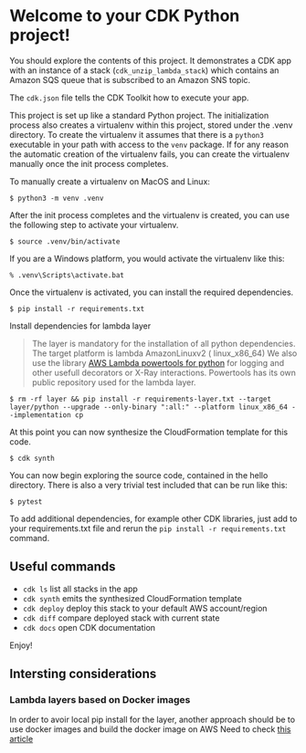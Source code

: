 # Welcome to your CDK Python project!

You should explore the contents of this project. It demonstrates a CDK app with an instance of a
stack (`cdk_unzip_lambda_stack`)
which contains an Amazon SQS queue that is subscribed to an Amazon SNS topic.

The `cdk.json` file tells the CDK Toolkit how to execute your app.

This project is set up like a standard Python project. The initialization process also creates
a virtualenv within this project, stored under the .venv directory. To create the virtualenv
it assumes that there is a `python3` executable in your path with access to the `venv` package.
If for any reason the automatic creation of the virtualenv fails, you can create the virtualenv
manually once the init process completes.

To manually create a virtualenv on MacOS and Linux:

```
$ python3 -m venv .venv
```

After the init process completes and the virtualenv is created, you can use the following
step to activate your virtualenv.

```
$ source .venv/bin/activate
```

If you are a Windows platform, you would activate the virtualenv like this:

```
% .venv\Scripts\activate.bat
```

Once the virtualenv is activated, you can install the required dependencies.

```
$ pip install -r requirements.txt
```

Install dependencies for lambda layer

> The layer is mandatory for the installation of all python dependencies. The target platform is lambda AmazonLinuxv2 (
> linux_x86_64)
> We also use the
> library [AWS Lambda powertools for python](https://awslabs.github.io/aws-lambda-powertools-python/latest) for logging
> and other usefull decorators or X-Ray interactions. Powertools has its own public repository used for the lambda layer.

```
$ rm -rf layer && pip install -r requirements-layer.txt --target layer/python --upgrade --only-binary ":all:" --platform linux_x86_64 --implementation cp
```

At this point you can now synthesize the CloudFormation template for this code.

```
$ cdk synth
```

You can now begin exploring the source code, contained in the hello directory.
There is also a very trivial test included that can be run like this:

```
$ pytest
```

To add additional dependencies, for example other CDK libraries, just add to
your requirements.txt file and rerun the `pip install -r requirements.txt`
command.

## Useful commands

* `cdk ls`          list all stacks in the app
* `cdk synth`       emits the synthesized CloudFormation template
* `cdk deploy`      deploy this stack to your default AWS account/region
* `cdk diff`        compare deployed stack with current state
* `cdk docs`        open CDK documentation

Enjoy!

## Intersting considerations

### Lambda layers based on Docker images

In order to avoir local pip install for the layer, another approach should be to use docker images and build the docker
image on AWS
Need to
check [this article](https://aws.amazon.com/blogs/devops/using-aws-codepipeline-for-deploying-container-images-to-aws-lambda-functions/)
